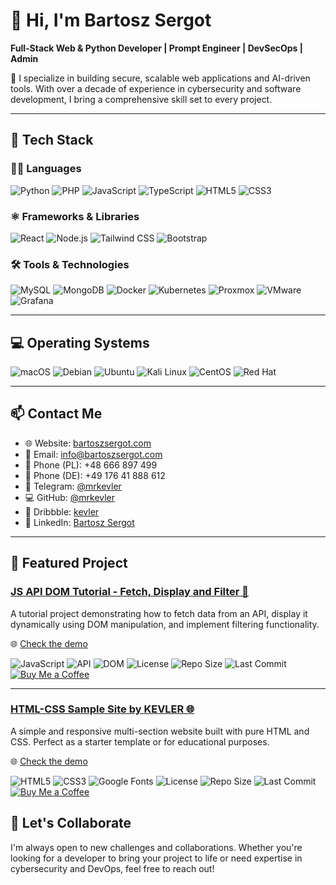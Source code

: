 # 👋 Hi, I'm Bartosz Sergot

**Full-Stack Web & Python Developer | Prompt Engineer | DevSecOps | Admin**

🔐 I specialize in building secure, scalable web applications and AI-driven tools. With over a decade of experience in cybersecurity and software development, I bring a comprehensive skill set to every project.

---

## 🧠 Tech Stack


### 👨‍💻 Languages

![Python](https://img.shields.io/badge/Python-3.11-blue?logo=python&logoColor=white)
![PHP](https://img.shields.io/badge/PHP-8.2-777BB4?logo=php&logoColor=white)
![JavaScript](https://img.shields.io/badge/JavaScript-ES13-F7DF1E?logo=javascript&logoColor=black)
![TypeScript](https://img.shields.io/badge/TypeScript-5.0-3178C6?logo=typescript&logoColor=white)
![HTML5](https://img.shields.io/badge/HTML5-5-E34F26?logo=html5&logoColor=white)
![CSS3](https://img.shields.io/badge/CSS3-3-1572B6?logo=css3&logoColor=white)

### ⚛️ Frameworks & Libraries

![React](https://img.shields.io/badge/React-18.2-61DAFB?logo=react&logoColor=black)
![Node.js](https://img.shields.io/badge/Node.js-18.0-339933?logo=node.js&logoColor=white)
![Tailwind CSS](https://img.shields.io/badge/TailwindCSS-3.0-06B6D4?logo=tailwindcss&logoColor=white)
![Bootstrap](https://img.shields.io/badge/Bootstrap-5.2-7952B3?logo=bootstrap&logoColor=white)

### 🛠️ Tools & Technologies

![MySQL](https://img.shields.io/badge/MySQL-8.0-4479A1?logo=mysql&logoColor=white)
![MongoDB](https://img.shields.io/badge/MongoDB-6.0-47A248?logo=mongodb&logoColor=white)
![Docker](https://img.shields.io/badge/Docker-24.0-2496ED?logo=docker&logoColor=white)
![Kubernetes](https://img.shields.io/badge/Kubernetes-1.27-326CE5?logo=kubernetes&logoColor=white)
![Proxmox](https://img.shields.io/badge/Proxmox-VE-E57000?logo=proxmox&logoColor=white)
![VMware](https://img.shields.io/badge/VMware-vSphere-607078?logo=vmware&logoColor=white)
![Grafana](https://img.shields.io/badge/Grafana-9.0-F46800?logo=grafana&logoColor=white)

---

## 💻 Operating Systems

![macOS](https://img.shields.io/badge/macOS-13.0-000000?logo=apple&logoColor=white)
![Debian](https://img.shields.io/badge/Debian-11-A81D33?logo=debian&logoColor=white)
![Ubuntu](https://img.shields.io/badge/Ubuntu-22.04-E95420?logo=ubuntu&logoColor=white)
![Kali Linux](https://img.shields.io/badge/Kali_Linux-2023.1-557C94?logo=kalilinux&logoColor=white)
![CentOS](https://img.shields.io/badge/CentOS-8-262577?logo=centos&logoColor=white)
![Red Hat](https://img.shields.io/badge/Red_Hat-Enterprise-EE0000?logo=redhat&logoColor=white)

---

## 📫 Contact Me

- 🌐 Website: [bartoszsergot.com](https://bartoszsergot.com)
- 📧 Email: [info@bartoszsergot.com](mailto:info@bartoszsergot.com)
- 📱 Phone (PL): +48 666 897 499
- 📱 Phone (DE): +49 176 41 888 612
- 💬 Telegram: [@mrkevler](https://t.me/mrkevler)
- 💻 GitHub: [@mrkevler](https://github.com/mrkevler)
- 🎨 Dribbble: [kevler](https://dribbble.com/kevler)
- 🔗 LinkedIn: [Bartosz Sergot](https://www.linkedin.com/in/bartosz-sergot/)

---

## 📂 Featured Project

### [JS API DOM Tutorial - Fetch, Display and Filter 🚀](https://github.com/mrkevler/js-api-dom-tutorial_fetch_display_filter)

A tutorial project demonstrating how to fetch data from an API, display it dynamically using DOM manipulation, and implement filtering functionality.

🌐 [Check the demo](https://mrkevler.github.io/js-api-dom-tutorial_fetch_display_filter/)



![JavaScript](https://img.shields.io/badge/JavaScript-ES6+-F7DF1E?logo=javascript&logoColor=black)
![API](https://img.shields.io/badge/API-REST-FF6C37)
![DOM](https://img.shields.io/badge/DOM-Manipulation-149EF1)
![License](https://img.shields.io/badge/License-MIT-blue)
![Repo Size](https://img.shields.io/github/repo-size/mrkevler/js-api-dom-tutorial_fetch_display_filter)
![Last Commit](https://img.shields.io/github/last-commit/mrkevler/js-api-dom-tutorial_fetch_display_filter)
[![Buy Me a Coffee](https://img.shields.io/badge/Support-Buy%20Me%20a%20Coffee-yellow)](https://buymeacoffee.com/mrkevler)

---

### [HTML-CSS Sample Site by KEVLER 🌐](https://github.com/mrkevler/html-css-sample-site)
A simple and responsive multi-section website built with pure HTML and CSS. Perfect as a starter template or for educational purposes.

🌐 [Check the demo](https://mrkevler.github.io/html-css-sample-site/)


![HTML5](https://img.shields.io/badge/HTML5-E34F26?logo=html5&logoColor=white)
![CSS3](https://img.shields.io/badge/CSS3-1572B6?logo=css3&logoColor=white)
![Google Fonts](https://img.shields.io/badge/Google%20Fonts-Open%20Sans-4285F4?logo=googlefonts&logoColor=white)
![License](https://img.shields.io/badge/License-CC%20BY--NC-blue)
![Repo Size](https://img.shields.io/github/repo-size/mrkevler/html-css-sample-site)
![Last Commit](https://img.shields.io/github/last-commit/mrkevler/html-css-sample-site)
[![Buy Me a Coffee](https://img.shields.io/badge/Support-Buy%20Me%20a%20Coffee-yellow)](https://buymeacoffee.com/mrkevler)

## 🚀 Let's Collaborate

I'm always open to new challenges and collaborations. Whether you're looking for a developer to bring your project to life or need expertise in cybersecurity and DevOps, feel free to reach out!

